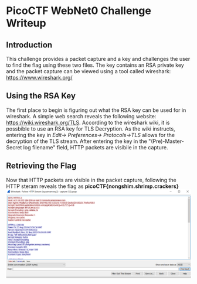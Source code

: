 # PicoCTF WebNet0 Challenge Writeup
## Introduction
This challenge provides a packet capture and a key and challenges the user to find the flag using these two files. The key contains an RSA private key and the packet capture can be viewed using a tool called wireshark: https://www.wireshark.org/
## Using the RSA Key
The first place to begin is figuring out what the RSA key can be used for in wireshark. A simple web search reveals the following website: https://wiki.wireshark.org/TLS. According to the wireshark wiki, it is possbible to use an RSA key for TLS Decryption. As the wiki instructs, entering the key in <i>Edit-> Preferences-> Protocols->TLS</i> allows for the decryption of the TLS stream. After entering the key in the "(Pre)-Master-Secret log filename" field, HTTP packets are visibile in the capture.
## Retrieving the Flag
Now that HTTP packets are visible in the packet capture, following the HTTP steram reveals the flag as <b>picoCTF{nongshim.shrimp.crackers}</b> <br>
<img src="httpstream.png"/>